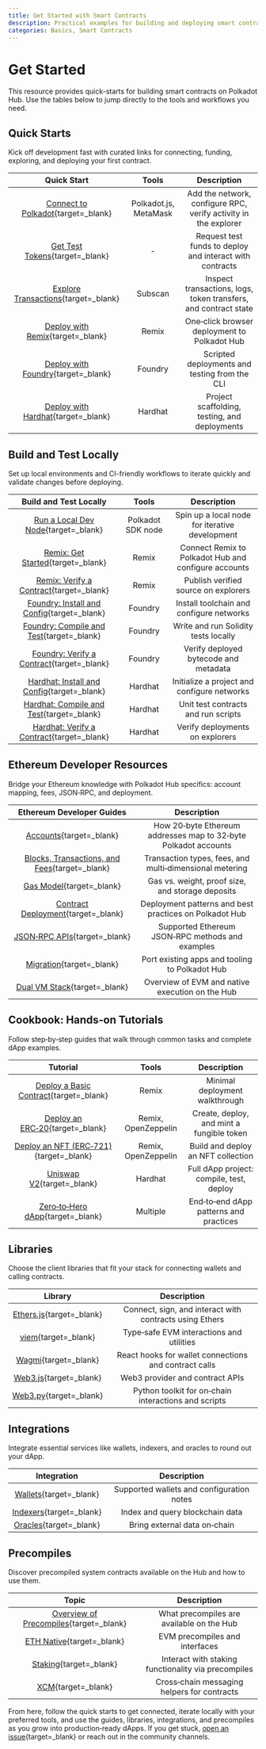 ```yaml
---
title: Get Started with Smart Contracts
description: Practical examples for building and deploying smart contracts on Polkadot Hub, from connecting and tooling to deployment, integrations, and precompiles.
categories: Basics, Smart Contracts
---
```


# Get Started

This resource provides quick-starts for building smart contracts on Polkadot Hub. Use the tables below to jump directly to the tools and workflows you need.

## Quick Starts

Kick off development fast with curated links for connecting, funding, exploring, and deploying your first contract.

|                                              Quick Start                                               |         Tools         |                           Description                           |
| :-------------------------------------------------------------------------------------------------: | :-------------------: | :-------------------------------------------------------------: |
|                  [Connect to Polkadot](/smart-contracts/connect/){target=\_blank}                   | Polkadot.js, MetaMask | Add the network, configure RPC, verify activity in the explorer |
|                    [Get Test Tokens](/smart-contracts/faucets/){target=\_blank}                     |        -        |    Request test funds to deploy and interact with contracts     |
|                 [Explore Transactions](/smart-contracts/explorers/){target=\_blank}                 |   Subscan   | Inspect transactions, logs, token transfers, and contract state |
|   [Deploy with Remix](/smart-contracts/dev-environments/remix/deploy-a-contract/){target=\_blank}   |         Remix         |        One‑click browser deployment to Polkadot Hub         |
| [Deploy with Foundry](/smart-contracts/dev-environments/foundry/deploy-a-contract/){target=\_blank} |        Foundry        |          Scripted deployments and testing from the CLI          |
| [Deploy with Hardhat](/smart-contracts/dev-environments/hardhat/deploy-a-contract/){target=\_blank} |        Hardhat        |          Project scaffolding, testing, and deployments          |

## Build and Test Locally

Set up local environments and CI-friendly workflows to iterate quickly and validate changes before deploying.

|                                                  Build and Test Locally                                                  |       Tools       |                     Description                      |
| :--------------------------------------------------------------------------------------------------------: | :---------------: | :--------------------------------------------------: |
|         [Run a Local Dev Node](/smart-contracts/dev-environments/local-dev-node/){target=\_blank}          | Polkadot SDK node |    Spin up a local node for iterative development    |
|         [Remix: Get Started](/smart-contracts/dev-environments/remix/get-started/){target=\_blank}         |       Remix       | Connect Remix to Polkadot Hub and configure accounts |
|   [Remix: Verify a Contract](/smart-contracts/dev-environments/remix/verify-a-contract/){target=\_blank}   |       Remix       |         Publish verified source on explorers         |
| [Foundry: Install and Config](/smart-contracts/dev-environments/foundry/install-and-config/){target=\_blank} |      Foundry      |       Install toolchain and configure networks       |
|   [Foundry: Compile and Test](/smart-contracts/dev-environments/foundry/compile-and-test/){target=\_blank}   |      Foundry      |         Write and run Solidity tests locally         |
| [Foundry: Verify a Contract](/smart-contracts/dev-environments/foundry/verify-a-contract/){target=\_blank} |      Foundry      |        Verify deployed bytecode and metadata         |
| [Hardhat: Install and Config](/smart-contracts/dev-environments/hardhat/install-and-config/){target=\_blank} |      Hardhat      |     Initialize a project and configure networks      |
|   [Hardhat: Compile and Test](/smart-contracts/dev-environments/hardhat/compile-and-test/){target=\_blank}   |      Hardhat      |         Unit test contracts and run scripts          |
| [Hardhat: Verify a Contract](/smart-contracts/dev-environments/hardhat/verify-a-contract/){target=\_blank} |      Hardhat      |           Verify deployments on explorers            |

## Ethereum Developer Resources

Bridge your Ethereum knowledge with Polkadot Hub specifics: account mapping, fees, JSON‑RPC, and deployment.

|                                                   Ethereum Developer Guides                                                   |                           Description                           |
| :-------------------------------------------------------------------------------------------------------: | :-------------------------------------------------------------: |
|                    [Accounts](/smart-contracts/for-eth-devs/accounts/){target=\_blank}                    | How 20‑byte Ethereum addresses map to 32‑byte Polkadot accounts |
| [Blocks, Transactions, and Fees](/smart-contracts/for-eth-devs/blocks-transactions-fees/){target=\_blank} |     Transaction types, fees, and multi‑dimensional metering     |
|                   [Gas Model](/smart-contracts/for-eth-devs/gas-model/){target=\_blank}                   |        Gas vs. weight, proof size, and storage deposits         |
|         [Contract Deployment](/smart-contracts/for-eth-devs/contract-deployment/){target=\_blank}         |     Deployment patterns and best practices on Polkadot Hub      |
|               [JSON‑RPC APIs](/smart-contracts/for-eth-devs/json-rpc-apis/){target=\_blank}               |        Supported Ethereum JSON‑RPC methods and examples         |
|                   [Migration](/smart-contracts/for-eth-devs/migration/){target=\_blank}                   |       Port existing apps and tooling to Polkadot Hub        |
|               [Dual VM Stack](/smart-contracts/for-eth-devs/dual-vm-stack/){target=\_blank}               |         Overview of EVM and native execution on the Hub         |

## Cookbook: Hands‑on Tutorials

Follow step‑by‑step guides that walk through common tasks and complete dApp examples.

|                                              Tutorial                                              |        Tools        |                Description                |
| :------------------------------------------------------------------------------------------------: | :-----------------: | :---------------------------------------: |
| [Deploy a Basic Contract](/smart-contracts/cookbook/smart-contracts/deploy-basic/){target=\_blank} |        Remix        |      Minimal deployment walkthrough       |
|    [Deploy an ERC‑20](/smart-contracts/cookbook/smart-contracts/deploy-erc20/){target=\_blank}     | Remix, OpenZeppelin | Create, deploy, and mint a fungible token |
|  [Deploy an NFT (ERC‑721)](/smart-contracts/cookbook/smart-contracts/deploy-nft/){target=\_blank}  | Remix, OpenZeppelin |    Build and deploy an NFT collection     |
|           [Uniswap V2](/smart-contracts/cookbook/eth-dapps/uniswap-v2/){target=\_blank}            |       Hardhat       | Full dApp project: compile, test, deploy  |
|         [Zero‑to‑Hero dApp](/smart-contracts/cookbook/dapps/zero-to-hero/){target=\_blank}         |      Multiple       |  End‑to‑end dApp patterns and practices   |

## Libraries

Choose the client libraries that fit your stack for connecting wallets and calling contracts.

|                              Library                               |                       Description                       |
| :----------------------------------------------------------------: | :-----------------------------------------------------: |
| [Ethers.js](/smart-contracts/libraries/ethers-js/){target=\_blank} | Connect, sign, and interact with contracts using Ethers |
|      [viem](/smart-contracts/libraries/viem/){target=\_blank}      |        Type‑safe EVM interactions and utilities         |
|     [Wagmi](/smart-contracts/libraries/wagmi/){target=\_blank}     |  React hooks for wallet connections and contract calls  |
|   [Web3.js](/smart-contracts/libraries/web3-js/){target=\_blank}   |             Web3 provider and contract APIs             |
|   [Web3.py](/smart-contracts/libraries/web3-py/){target=\_blank}   |  Python toolkit for on‑chain interactions and scripts   |

## Integrations

Integrate essential services like wallets, indexers, and oracles to round out your dApp.

|                             Integration                             |                Description                |
| :-----------------------------------------------------------------: | :---------------------------------------: |
|  [Wallets](/smart-contracts/integrations/wallets/){target=\_blank}  | Supported wallets and configuration notes |
| [Indexers](/smart-contracts/integrations/indexers/){target=\_blank} |      Index and query blockchain data      |
|  [Oracles](/smart-contracts/integrations/oracles/){target=\_blank}  |       Bring external data on‑chain        |

## Precompiles

Discover precompiled system contracts available on the Hub and how to use them.

|                                  Topic                                   |                     Description                     |
| :----------------------------------------------------------------------: | :-------------------------------------------------: |
| [Overview of Precompiles](/smart-contracts/precompiles/){target=\_blank} |      What precompiles are available on the Hub      |
|  [ETH Native](/smart-contracts/precompiles/eth-native/){target=\_blank}  |           EVM precompiles and interfaces            |
|     [Staking](/smart-contracts/precompiles/staking/){target=\_blank}     | Interact with staking functionality via precompiles |
|         [XCM](/smart-contracts/precompiles/xcm/){target=\_blank}         |     Cross‑chain messaging helpers for contracts     |

From here, follow the quick starts to get connected, iterate locally with your preferred tools, and use the guides, libraries, integrations, and precompiles as you grow into production‑ready dApps. If you get stuck, [open an issue](https://github.com/polkadot-developers/polkadot-docs/issues/new?template=docs-issue.yml){target=\_blank} or reach out in the community channels.
